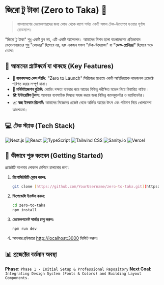 # জিরো টু টাকা (Zero to Taka) 🚀

> বাংলাদেশের ডেভেলপারদের জন্য কোড থেকে ক্যাশ পর্যন্ত একটি সফল টেক-উদ্যোক্তা হওয়ার পূর্ণাঙ্গ রোডম্যাপ।

"জিরো টু টাকা" শুধু একটি ব্লগ নয়, এটি একটি আন্দোলন। আমাদের মিশন হলো বাংলাদেশের প্রতিভাবান ডেভেলপারদের শুধু "কোডার" হিসেবে নয়, বরং একজন সফল "টেক-উদ্যোক্তা" বা **"ডেভ-প্রেনিয়র"** হিসেবে গড়ে তোলা।

## 🎯 আমাদের প্ল্যাটফর্মে যা থাকছে (Key Features)

- **🧠 বাস্তবসম্মত কেস স্টাডি:** "Zero to Launch" সিরিজের মাধ্যমে একটি আইডিয়াকে লাভজনক প্রজেক্টে পরিণত করার সম্পূর্ণ যাত্রা।
- **💸 মনিটাইজেশন ব্লুপ্রিন্ট:** কোডিং দক্ষতা ব্যবহার করে আয়ের বিভিন্ন পরীক্ষিত মডেল নিয়ে বিস্তারিত গাইড।
- **🛠️ ইন্টারেক্টিভ টুলস:** আপনার ব্যবসায়িক সিদ্ধান্ত সহজ করার জন্য বিভিন্ন ক্যালকুলেটর ও ভ্যালিডেটর।
- **📈 স্বচ্ছ ইনকাম রিপোর্ট:** আমাদের নিজেদের প্রজেক্ট থেকে অর্জিত আয়ের উৎস এবং পরিমাণ নিয়ে খোলামেলা আলোচনা।

## 💻 টেক স্ট্যাক (Tech Stack)

![Next.js](https://img.shields.io/badge/Next.js-000000?style=for-the-badge&logo=nextdotjs&logoColor=white)
![React](https://img.shields.io/badge/React-20232A?style=for-the-badge&logo=react&logoColor=61DAFB)
![TypeScript](https://img.shields.io/badge/TypeScript-3178C6?style=for-the-badge&logo=typescript&logoColor=white)
![Tailwind CSS](https://img.shields.io/badge/Tailwind_CSS-06B6D4?style=for-the-badge&logo=tailwindcss&logoColor=white)
![Sanity.io](https://img.shields.io/badge/Sanity-F03E2F?style=for-the-badge&logo=sanity&logoColor=white)
![Vercel](https://img.shields.io/badge/Vercel-000000?style=for-the-badge&logo=vercel&logoColor=white)

## 🚀 কীভাবে শুরু করবেন (Getting Started)

প্রজেক্টটি আপনার লোকাল মেশিনে চালানোর জন্য:

1.  **রিপোজিটরিটি ক্লোন করুন:**
    ```bash
    git clone [https://github.com/YourUsername/zero-to-taka.git](https://github.com/YourUsername/zero-to-taka.git)
    ```
2.  **ডিপেন্ডেন্সি ইনস্টল করুন:**
    ```bash
    cd zero-to-taka
    npm install
    ```
3.  **ডেভেলপমেন্ট সার্ভার চালু করুন:**
    ```bash
    npm run dev
    ```
4.  আপনার ব্রাউজারে [http://localhost:3000](http://localhost:3000) ভিজিট করুন।

## 📊 প্রজেক্টের বর্তমান অবস্থা

**Phase:** `Phase 1 - Initial Setup & Professional Repository`
**Next Goal:** `Integrating Design System (Fonts & Colors) and Building Layout Components.`
